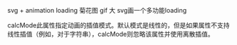 svg + animation
loading 菊花图 gif 大
svg画一个多功能loading

 calcMode此属性指定动画的插值模式。默认模式是线性的，但是如果属性不支持线性插值（例如，对于字符串），calcMode则忽略该属性并使用离散插值。